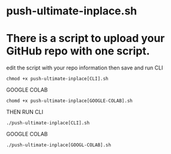 # push-ultimate-inplace.sh
# There is a script to upload your GitHub repo with one script. 
edit the script with your repo information then save and run
CLI
```
chmod +x push-ultimate-inplace[CLI].sh
```
GOOGLE COLAB 
```
chomd +x push-ultimate-inplace[GOOGLE-COLAB].sh
```
THEN RUN
CLI
```
./push-ultimate-inplace[CLI].sh
```
GOOGLE COLAB 
```
./push-ultimate-inplace[GOOGL-COLAB].sh 

